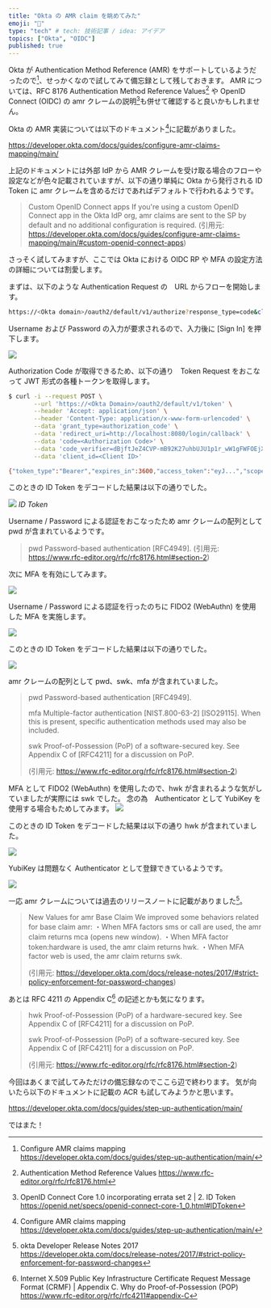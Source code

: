 ```yaml
---
title: "Okta の AMR claim を眺めてみた"
emoji: "📝"
type: "tech" # tech: 技術記事 / idea: アイデア
topics: ["Okta", "OIDC"]
published: true
---
```


Okta が Authentication Method Reference (AMR) をサポートしているようだったので[^1]、せっかくなので試してみて備忘録として残しておきます。
AMR については、RFC 8176 Authentication Method Reference Values[^2] や OpenID Connect (OIDC) の amr クレームの説明[^3]も併せて確認すると良いかもしれません。

Okta の AMR 実装については以下のドキュメント[^1]に記載がありました。

https://developer.okta.com/docs/guides/configure-amr-claims-mapping/main/

上記のドキュメントには外部 IdP から AMR クレームを受け取る場合のフローや設定などが色々記載されていますが、以下の通り単純に Okta から発行される ID Token に amr クレームを含めるだけであればデフォルトで行われるようです。

> Custom OpenID Connect apps
> If you're using a custom OpenID Connect app in the Okta IdP org, amr claims are sent to the SP by default and no additional configuration is required.
> (引用元: https://developer.okta.com/docs/guides/configure-amr-claims-mapping/main/#custom-openid-connect-apps)

さっそく試してみますが、ここでは Okta における OIDC RP や MFA の設定方法の詳細については割愛します。

まずは、以下のような Authentication Request の　URL からフローを開始します。

```bash
https://<Okta domain>/oauth2/default/v1/authorize?response_type=code&client_id=<Client ID>&redirect_uri=http://localhost:8080/login/callback&scope=openid offline_access&state=abc&code_challenge=E9Melhoa2OwvFrEMTJguCHaoeK1t8URWbuGJSstw-cM&code_challenge_method=s256
```

Username および Password の入力が要求されるので、入力後に [Sign In] を押下します。

![](/images/149a42b1be6d37/pw.png)

Authorization Code が取得できるため、以下の通り　Token Request をおこなって JWT 形式の各種トークンを取得します。

```bash
$ curl -i --request POST \
       --url 'https://<Okta Domain>/oauth2/default/v1/token' \
       --header 'Accept: application/json' \
       --header 'Content-Type: application/x-www-form-urlencoded' \
       --data 'grant_type=authorization_code' \
       --data 'redirect_uri=http://localhost:8080/login/callback' \
       --data 'code=<Authorization Code>' \
       --data 'code_verifier=dBjftJeZ4CVP-mB92K27uhbUJU1p1r_wW1gFWFOEjXk' \
       --data 'client_id=<Client ID>'

{"token_type":"Bearer","expires_in":3600,"access_token":"eyJ...","scope":"openid","id_token":"eyJ..."}
```

このときの ID Token をデコードした結果は以下の通りでした。

![](/images/149a42b1be6d37/id_token.png)
*ID Token*

Username / Password による認証をおこなったため amr クレームの配列として pwd が含まれているようです。

>   pwd
>      Password-based authentication [RFC4949].
> (引用元: https://www.rfc-editor.org/rfc/rfc8176.html#section-2) 

次に MFA を有効にしてみます。

![](/images/149a42b1be6d37/mfa.png)

Username / Password による認証を行ったのちに FIDO2 (WebAuthn) を使用した MFA を実施します。

![](/images/149a42b1be6d37/passkey.png)

このときの ID Token をデコードした結果は以下の通りでした。

![](/images/149a42b1be6d37/id_token_2.png)

amr クレームの配列として pwd、swk、mfa が含まれていました。

>   pwd
>      Password-based authentication [RFC4949].
>
>   mfa
>      Multiple-factor authentication [NIST.800-63-2] [ISO29115].  When
>      this is present, specific authentication methods used may also be
>      included.
>
>    swk
>      Proof-of-Possession (PoP) of a software-secured key.  See
>      Appendix C of [RFC4211] for a discussion on PoP.
>
> (引用元: https://www.rfc-editor.org/rfc/rfc8176.html#section-2) 

MFA として FIDO2 (WebAuthn) を使用したので、hwk が含まれるような気がしていましたが実際には swk でした。
念の為　Authenticator として YubiKey を使用する場合もためしてみます。
![](/images/149a42b1be6d37/yubikey.png)

このときの ID Token をデコードした結果は以下の通り hwk が含まれていました。

![](/images/149a42b1be6d37/id_token_3.png)

YubiKey は問題なく Authenticator として登録できているようです。

![](/images/149a42b1be6d37/config.png)

一応 amr クレームについては過去のリリースノートに記載がありました[^4]。

> New Values for amr Base Claim
> We improved some behaviors related for base claim amr:
> ・When MFA factors sms or call are used, the amr claim returns mca (opens new window).
> ・When MFA factor token:hardware is used, the amr claim returns hwk.
> ・When MFA factor web is used, the amr claim returns swk.
>
> (引用元: https://developer.okta.com/docs/release-notes/2017/#strict-policy-enforcement-for-password-changes)

あとは RFC 4211 の Appendix C[^5] の記述とかも気になります。

>   hwk
>      Proof-of-Possession (PoP) of a hardware-secured key.  See
>      Appendix C of [RFC4211] for a discussion on PoP.
>
>    swk
>      Proof-of-Possession (PoP) of a software-secured key.  See
>      Appendix C of [RFC4211] for a discussion on PoP.
>
> (引用元: https://www.rfc-editor.org/rfc/rfc8176.html#section-2) 

今回はあくまで試してみただけの備忘録なのでここら辺で終わります。
気が向いたら以下のドキュメントに記載の ACR も試してみようかと思います。

https://developer.okta.com/docs/guides/step-up-authentication/main/

ではまた！

[^1]: Configure AMR claims mapping https://developer.okta.com/docs/guides/step-up-authentication/main/
[^2]: Authentication Method Reference Values https://www.rfc-editor.org/rfc/rfc8176.html
[^3]: OpenID Connect Core 1.0 incorporating errata set 2 | 2.  ID Token https://openid.net/specs/openid-connect-core-1_0.html#IDToken
[^4]: okta Developer Release Notes 2017 https://developer.okta.com/docs/release-notes/2017/#strict-policy-enforcement-for-password-changes
[^5]: Internet X.509 Public Key Infrastructure Certificate Request Message Format (CRMF) | Appendix C.  Why do Proof-of-Possession (POP) https://www.rfc-editor.org/rfc/rfc4211#appendix-C
